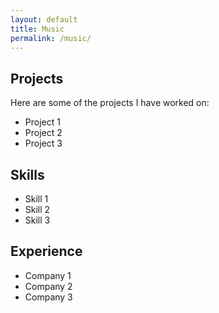 ```yaml
---
layout: default
title: Music
permalink: /music/
---
```


## Projects

Here are some of the projects I have worked on:

- Project 1
- Project 2
- Project 3

## Skills

- Skill 1
- Skill 2
- Skill 3

## Experience

- Company 1
- Company 2
- Company 3

